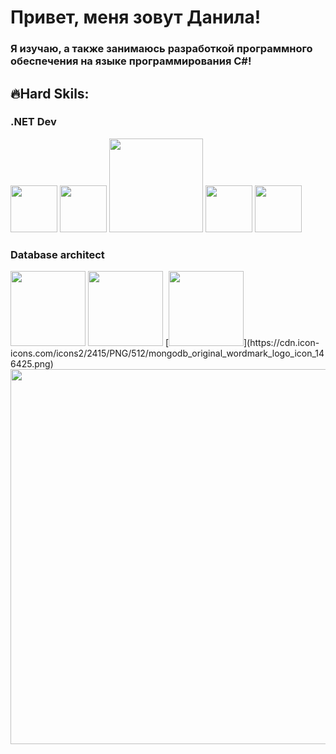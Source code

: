 <h1>Привет, меня зовут Данила!</h1>


<h3>Я изучаю, а также занимаюсь разработкой программного обеспечения на языке программирования C#!</h2>


<h2>🔥Hard Skils:</h2>
<div>
  <h3>.NET Dev</h3>
  <img src="https://cdn-icons-png.flaticon.com/512/6132/6132221.png" width="75"/>
  <img margin="10,0,0,0" src="https://upload.wikimedia.org/wikipedia/commons/e/ee/.NET_Core_Logo.svg" width="75">
  <img src="https://atix.de/wp-content/uploads/Apache_Kafka-logo-white-300x158.png" width="150"/>
  <img src="https://avatars.githubusercontent.com/u/58937344?v=4" width="75"/>
  <img src="https://user-images.githubusercontent.com/77357671/178060769-b5ad4d71-041c-448d-b33a-94997559aa0d.png" width="75"/>
</div>

<h3>Database architect</h3>
<div>
  <img src="https://images.squarespace-cdn.com/content/v1/5c20b60df8370a9d2c79e822/1578076280618-SYD7ZJRHP6DGD4AEH8WE/SQL-Server.png" width="120"/>
  <img src="https://courses.javacodegeeks.com/wp-content/uploads/2021/09/postgresql-400-2048x2048.png" width="120"/>
  [<img src="https://greenstechnologys.com/images/oracle-database-icon-62.png" width="120"/>](https://cdn.icon-icons.com/icons2/2415/PNG/512/mongodb_original_wordmark_logo_icon_146425.png)
</div>
    <img src="https://camo.githubusercontent.com/18fbb858c36860c5205f4e5aa5576bfeb45d7468ffbf8227a45dbe18e7b908e1/68747470733a2f2f63646e2e6472696262626c652e636f6d2f75736572732f3333303931352f73637265656e73686f74732f333538373030302f31305f636f64696e675f6472696262626c652e676966" width="600"/>
